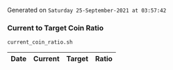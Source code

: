 Generated on `Saturday 25-September-2021 at 03:57:42`

### Current to Target Coin Ratio
`current_coin_ratio.sh`

Date|Current|Target|Ratio
---|---|---|---
